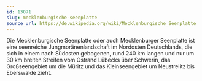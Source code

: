 ```yaml
---
id: 13071
slug: mecklenburgische-seenplatte
source_url: https://de.wikipedia.org/wiki/Mecklenburgische_Seenplatte
---
```


Die Mecklenburgische Seenplatte oder auch Mecklenburger Seenplatte ist eine seenreiche Jungmoränenlandschaft im Nordosten Deutschlands, die sich in einem nach Südosten gebogenen, rund 240 km langen und nur um 30 km breiten Streifen vom Ostrand Lübecks über Schwerin, das Großseengebiet um die Müritz und das Kleinseengebiet um Neustrelitz bis Eberswalde zieht.
